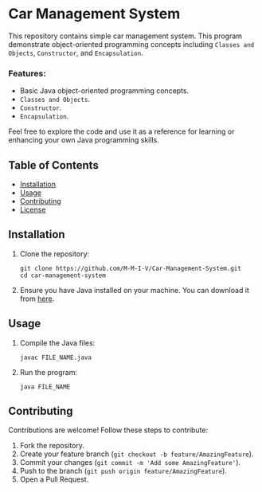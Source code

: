 # Car Management System
This repository contains simple car management system. This program demonstrate object-oriented programming concepts including `Classes and Objects`, `Constructor`, and `Encapsulation`.

### Features:
- Basic Java object-oriented programming concepts.
- `Classes and Objects`.
- `Constructor`.
- `Encapsulation`.

Feel free to explore the code and use it as a reference for learning or enhancing your own Java programming skills.

## Table of Contents
- [Installation](#installation)
- [Usage](#usage)
- [Contributing](#contributing)
- [License](#license)

## Installation

1. Clone the repository:
   ```
   git clone https://github.com/M-M-I-V/Car-Management-System.git
   cd car-management-system
   ```
2. Ensure you have Java installed on your machine. You can download it from [here](https://www.oracle.com/java/technologies/javase-downloads.html).

## Usage

1. Compile the Java files:
   ```
   javac FILE_NAME.java
   ```
2. Run the program:
   ```
   java FILE_NAME
   ```

## Contributing

Contributions are welcome! Follow these steps to contribute:
1. Fork the repository.
2. Create your feature branch (`git checkout -b feature/AmazingFeature`).
3. Commit your changes (`git commit -m 'Add some AmazingFeature'`).
4. Push to the branch (`git push origin feature/AmazingFeature`).
5. Open a Pull Request.
